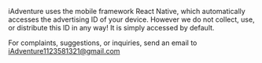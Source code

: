 iAdventure uses the mobile framework React Native, which automatically accesses the advertising ID of your device. However we do not collect, use, or distribute this ID in any way! It is simply accessed by default.

For complaints, suggestions, or inquiries, send an email to iAdventure1123581321@gmail.com

